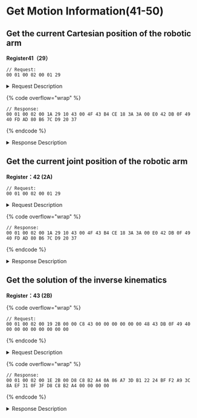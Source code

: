 # Get Motion Information(41-50)

## Get the current Cartesian position of the robotic arm

**Register41（29）**

```
// Request:
00 01 00 02 00 01 29
```

<details>

<summary>Request Description</summary>

```
//00 01    U16, Transaction ID
//00 02    U16, Protocol Identifier
//00 01    U16, Length 
//29       U8, Register
```

</details>

{% code overflow="wrap" %}
```
// Response:
00 01 00 02 00 1A 29 10 43 00 4F 43 B4 CE 18 3A 3A 00 E0 42 DB 0F 49 40 FD AD 80 B6 7C D9 20 37
```
{% endcode %}

<details>

<summary>Response Description</summary>

```
//00 01    U16, Transaction ID
//00 02    U16, Protocol Identifier
//00 1A    U16, Length 
//29       U8, Register
//10       U8, State
//43 00 4F 43	fp32, x=207mm
//B4 CE 18 3A	fp32, y=0mm
//3A 00 E0 42	fp32, z=112mm
//DB 0F 49 40	fp32, roll=π
//FD AD 80 B6	fp32, pitch=0
//7C D9 20 37	fp32, yaw=0
```

</details>





## Get the current joint position of the robotic arm

**Register：42 (2A)**

```
// Request:
00 01 00 02 00 01 29
```

<details>

<summary>Request Description</summary>

```
//00 01    U16, Transaction ID
//00 02    U16, Protocol Identifier
//00 01    U16, Length 
//29       U8, Register
```

</details>

{% code overflow="wrap" %}
```
// Response:
00 01 00 02 00 1A 29 10 43 00 4F 43 B4 CE 18 3A 3A 00 E0 42 DB 0F 49 40 FD AD 80 B6 7C D9 20 37
```
{% endcode %}

<details>

<summary>Response Description</summary>

```
//00 01    U16, Transaction ID
//00 02    U16, Protocol Identifier
//00 1A    U16, Length 
//29       U8, Register
//10       U8, State
//43 00 4F 43	fp32, x=207mm
//B4 CE 18 3A	fp32, y=0mm
//3A 00 E0 42	fp32, z=112mm
//DB 0F 49 40	fp32, roll=π
//FD AD 80 B6	fp32, pitch=0
//7C D9 20 37	fp32, yaw=0
```

</details>





## Get the solution of the inverse kinematics

**Register：43 (2B)**

{% code overflow="wrap" %}
```
// Request:
00 01 00 02 00 19 2B 00 00 C8 43 00 00 00 00 00 00 48 43 DB 0F 49 40 00 00 00 00 00 00 00 00 
```
{% endcode %}

<details>

<summary>Request Description</summary>

```
//00 01    U16, Transaction ID
//00 02    U16, Protocol Identifier
//00 19    U16, Length 
//2B       U8, Register
//00 00 C8 43	fp32, x=400mm
//00 00 00 00	fp32, y=0mm
//00 00 48 43	fp32, z=200mm
//DB 0F 49 40	fp32, roll=π
//00 00 00 00	fp32, pitch=0
//00 00 00 00	fp32, yaw=0
```

</details>

{% code overflow="wrap" %}
```
// Response:
00 01 00 02 00 1E 2B 00 D8 C8 B2 A4 0A 86 A7 3D B1 22 24 BF F2 A9 3C 8A EF 31 0F 3F D8 C8 B2 A4 00 00 00 00
```
{% endcode %}

<details>

<summary>Response Description</summary>

```
//00 01    U16, Transaction ID
//00 02    U16, Protocol Identifier
//00 19    U16, Length 
//2B       U8, Register
//00       U8, State
//D8 C8 B2 A4     fp32, joint1= 0
//0A 86 A7 3D     fp32, joint2=0.081803
//B1 22 24 BF     fp32, joint3=-0.641152
//F2 A9 3C 8A     fp32, joint4=0
//EF 31 0F 3F     fp32, joint5=0.559349
//D8 C8 B2 A4     fp32, joint6=0
//00 00 00 00     fp32, joint7=0
```

</details>

















